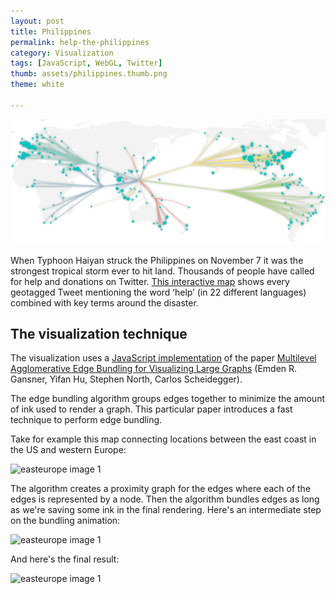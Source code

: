 ```yaml
---
layout: post
title: Philippines
permalink: help-the-philippines
category: Visualization
tags: [JavaScript, WebGL, Twitter]
thumb: assets/philippines.thumb.png
theme: white

---
```


![Map picture](/assets/philippines/1.png)

When Typhoon Haiyan struck the Philippines on November 7 it was the strongest tropical storm ever to hit land. Thousands of people have called for help and donations on Twitter. [This interactive map](http://twitter.github.io/interactive/philippines/) shows every geotagged Tweet mentioning the word ‘help’ (in 22 different languages) combined with key terms around the disaster.

## The visualization technique

The visualization uses a [JavaScript implementation](http://github.com/philogb/mingle) of the paper [Multilevel Agglomerative Edge Bundling
for Visualizing Large Graphs](http://www2.research.att.com/~yifanhu/PUB/edge_bundling.pdf)
 (Emden R. Gansner, Yifan Hu, Stephen North, Carlos Scheidegger).

The edge bundling algorithm groups edges together to minimize the amount of
ink used to render a graph. This particular paper introduces a fast
technique to perform edge bundling.

Take for example this map connecting locations between the east coast in
the US and western Europe:

![easteurope image 1](https://raw.github.com/philogb/mingle/master/img/easteurope1.png)

The algorithm creates a proximity graph for the edges where each of the
edges is represented by a node. Then the algorithm bundles edges as long
as we're saving some ink in the final rendering. Here's an intermediate
step on the bundling animation:

![easteurope image 1](https://raw.github.com/philogb/mingle/master/img/easteurope2.png)

And here's the final result:

![easteurope image 1](https://raw.github.com/philogb/mingle/master/img/easteurope3.png)

